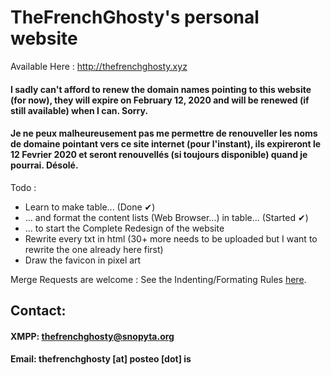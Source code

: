 # TheFrenchGhosty's personal website

Available Here : http://thefrenchghosty.xyz

#### I sadly can't afford to renew the domain names pointing to this website (for now), they will expire on February 12, 2020 and will be renewed (if still available) when I can. Sorry.
#### Je ne peux malheureusement pas me permettre de renouveller les noms de domaine pointant vers ce site internet (pour l'instant), ils expireront le 12 Fevrier 2020 et seront renouvellés (si toujours disponible) quand je pourrai. Désolé.

Todo :
- Learn to make table... (Done ✔)
- ... and format the content lists (Web Browser...) in table... (Started ✔)
- ... to start the Complete Redesign of the website
- Rewrite every txt in html (30+ more needs to be uploaded but I want to rewrite the one already here first)
- Draw the favicon in pixel art

Merge Requests are welcome : See the Indenting/Formating Rules [here](https://gitlab.com/TheFrenchGhosty/thefrenchghosty.xyz/blob/master/CONTRIBUTING.md).


## Contact:

#### XMPP: [thefrenchghosty@snopyta.org](xmpp:thefrenchghosty@snopyta.org)
#### Email: thefrenchghosty [at] posteo [dot] is

